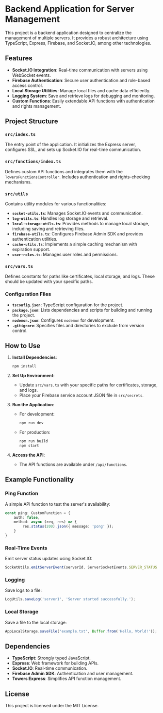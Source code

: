# Backend Application for Server Management

This project is a backend application designed to centralize the management of multiple servers. It provides a robust architecture using TypeScript, Express, Firebase, and Socket.IO, among other technologies.

## Features

- **Socket.IO Integration**: Real-time communication with servers using WebSocket events.
- **Firebase Authentication**: Secure user authentication and role-based access control.
- **Local Storage Utilities**: Manage local files and cache data efficiently.
- **Logging System**: Save and retrieve logs for debugging and monitoring.
- **Custom Functions**: Easily extendable API functions with authentication and rights management.

## Project Structure

### `src/index.ts`
The entry point of the application. It initializes the Express server, configures SSL, and sets up Socket.IO for real-time communication.

### `src/functions/index.ts`
Defines custom API functions and integrates them with the `TowersFunctionsController`. Includes authentication and rights-checking mechanisms.

### `src/utils`
Contains utility modules for various functionalities:
- **`socket-utils.ts`**: Manages Socket.IO events and communication.
- **`log-utils.ts`**: Handles log storage and retrieval.
- **`local-storage-utils.ts`**: Provides methods to manage local storage, including saving and retrieving files.
- **`firebase-utils.ts`**: Configures Firebase Admin SDK and provides authentication utilities.
- **`cache-utils.ts`**: Implements a simple caching mechanism with expiration support.
- **`user-roles.ts`**: Manages user roles and permissions.

### `src/vars.ts`
Defines constants for paths like certificates, local storage, and logs. These should be updated with your specific paths.

### Configuration Files
- **`tsconfig.json`**: TypeScript configuration for the project.
- **`package.json`**: Lists dependencies and scripts for building and running the project.
- **`nodemon.json`**: Configures `nodemon` for development.
- **`.gitignore`**: Specifies files and directories to exclude from version control.

## How to Use

1. **Install Dependencies**:
   ```bash
   npm install
   ```

2. **Set Up Environment**:
   - Update `src/vars.ts` with your specific paths for certificates, storage, and logs.
   - Place your Firebase service account JSON file in `src/secrets`.

3. **Run the Application**:
   - For development:
     ```bash
     npm run dev
     ```
   - For production:
     ```bash
     npm run build
     npm start
     ```

4. **Access the API**:
   - The API functions are available under `/api/functions`.

## Example Functionality

### Ping Function
A simple API function to test the server's availability:
```typescript
const ping: CustomFunction = {
    auth: false,
    method: async (req, res) => {
        res.status(200).json({ message: 'pong' });
    }
}
```

### Real-Time Events
Emit server status updates using Socket.IO:
```typescript
SocketUtils.emitServerEvent(serverId, ServerSocketEvents.SERVER_STATUS, { status: 'online' });
```

### Logging
Save logs to a file:
```typescript
LogUtils.saveLog('server1', 'Server started successfully.');
```

### Local Storage
Save a file to the local storage:
```typescript
AppLocalStorage.saveFile('example.txt', Buffer.from('Hello, World!'));
```

## Dependencies

- **TypeScript**: Strongly typed JavaScript.
- **Express**: Web framework for building APIs.
- **Socket.IO**: Real-time communication.
- **Firebase Admin SDK**: Authentication and user management.
- **Towers Express**: Simplifies API function management.

## License

This project is licensed under the MIT License.
